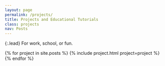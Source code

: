 ```yaml
---
layout: page
permalink: /projects/
title: Projects and Educational Tutorials
class: projects
nav: Posts
---
```


{:.lead}
For work, school, or fun.

<div class="grid">
  {% for project in site.posts %}
    {% include project.html project=project %}
  {% endfor %}
</div>
